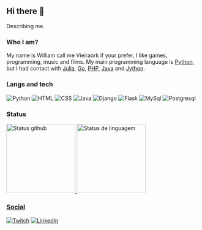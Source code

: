 ## Hi there 👋

Describing me.

### Who I am?

My name is William call me Vieiraork if your prefer, I like games, programming, music and films. My main programming language is [Python](https://www.python.org/), but I had contact with [Julia](https://julialang.org/), [Go](https://golang.org/), [PHP](https://www.php.net/), [Java](https://www.oracle.com/java/technologies/downloads/) and [Jython](https://www.jython.org/).

### Langs and tech

<div>
    <img align="center" src="https://img.shields.io/badge/Python-3776AB?style=for-the-badge&logo=python&logoColor=white" alt="Python">
    <img align="center" src="https://img.shields.io/badge/HTML-239120?style=for-the-badge&logo=html5&logoColor=white" alt="HTML">
    <img align="center" src="https://img.shields.io/badge/CSS-239120?&style=for-the-badge&logo=css3&logoColor=white" alt="CSS">
    <img align="center" src="https://img.shields.io/badge/Java-ED8B00?style=for-the-badge&logo=java&logoColor=white" alt="Java">
    <img align="center" src="https://img.shields.io/badge/Django-092E20?style=for-the-badge&logo=django&logoColor=white" alt="Django">
    <img align="center" src="https://img.shields.io/badge/Flask-000000?style=for-the-badge&logo=flask&logoColor=white" alt="Flask">
    <img align="center" src="https://img.shields.io/badge/MySQL-00000F?style=for-the-badge&logo=mysql&logoColor=white" alt="MySql">
    <img align="center" src="https://img.shields.io/badge/PostgreSQL-316192?style=for-the-badge&logo=postgresql&logoColor=white" alt="Postgresql">
</div>

### Status

<div style="display: flex; flex-direction: column;">
    <a href="https://beacons.ia/Vieiraork" >
    <img height="180em" src="https://github-readme-stats.vercel.app/api?username=Vieiraork&show_icons=true&theme=dracula&include_all_commits=true&count_private=true" alt="Status github">
    <img height="180em" src="https://github-readme-stats.vercel.app/api/top-langs/?username=Vieiraork&layout=compact&langs_count=16&theme=dracula" alt="Status de linguagem">
</div>
  
### Social
    
<div class="social">
  <a href="https://www.twitch.tv/vieiraork"><img src="https://img.shields.io/badge/Twitch-9146FF?style=for-the-badge&logo=twitch&logoColor=white" alt="Twitch"></a>
  <a href="https://www.linkedin.com/in/william-vieira-ba4503160/"><img src="https://img.shields.io/badge/LinkedIn-0077B5?style=for-the-badge&logo=linkedin&logoColor=white" alt="LinkedIn"></a>
</div>
